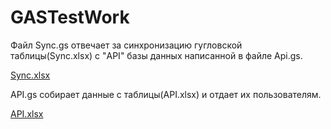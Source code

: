 # GASTestWork
Файл Sync.gs отвечает за синхронизацию гугловской таблицы(Sync.xlsx) с "API" базы данных написанной в файле Api.gs.

[Sync.xlsx](https://github.com/Burchenkov/GASTestWork/files/14257524/Sync.xlsx)

API.gs собирает данные с таблицы(API.xlsx) и отдает их пользователям.

[API.xlsx](https://github.com/Burchenkov/GASTestWork/files/14257525/API.xlsx)
